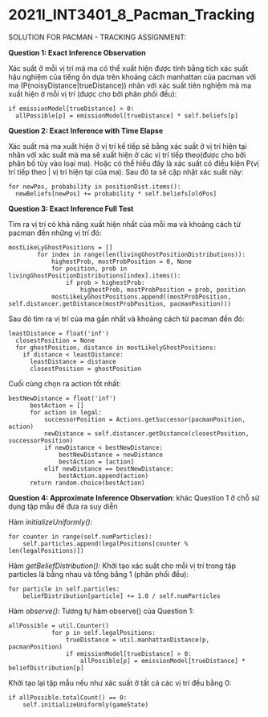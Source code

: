 # 2021l_INT3401_8_Pacman_Tracking
SOLUTION FOR PACMAN - TRACKING ASSIGNMENT:

**Question 1: Exact Inference Observation**

Xác suất ở mỗi vị trí mà ma có thể xuất hiện được tính bằng tích xác suất hậu nghiệm của tiếng ồn dựa trên khoảng cách manhattan của pacman với ma (P(noisyDistance|trueDistance)) nhân với xác suất tiên nghiệm mà ma xuất hiện ở mỗi vị trí (được cho bởi phân phối đều):

    if emissionModel[trueDistance] > 0:
      allPossible[p] = emissionModel[trueDistance] * self.beliefs[p]
                                                  
**Question 2: Exact Inference with Time Elapse**

Xác suất mà ma xuất hiện ở vị trí kế tiếp sẽ bằng xác suất ở vị trí hiện tại nhân với xác suất mà ma sẽ xuất hiện ở các vị trí tiếp theo(được cho bởi phân bố tùy vào loại ma). Hoặc có thể hiểu đây là xác suất có điều kiện P(vị trí tiếp theo | vị trí hiện tại của ma). Sau đó ta sẽ cập nhật xác suất này:

    for newPos, probability in positionDist.items():
      newBeliefs[newPos] += probability * self.beliefs[oldPos]
                                                                                                        
**Question 3: Exact Inference Full Test**

Tìm ra vị trí có khả năng xuất hiện nhất của mỗi ma và khoảng cách từ pacman đến những vị trí đó:

    mostLikeLyGhostPositions = []
            for index in range(len(livingGhostPositionDistributions)):
                highestProb, mostProbPosition = 0, None
                for position, prob in livingGhostPositionDistributions[index].items():
                    if prob > highestProb:
                        highestProb, mostProbPosition = prob, position
                mostLikeLyGhostPositions.append((mostProbPosition, self.distancer.getDistance(mostProbPosition, pacmanPosition)))
                                                      
 Sau đó tìm ra vị trí của ma gần nhất và khoảng cách từ pacman đến đó:
 
    leastDistance = float('inf')
      closestPosition = None
      for ghostPosition, distance in mostLikelyGhostPositions:
        if distance < leastDistance:
          leastDistance = distance
          closestPosition = ghostPosition
                                                          
 Cuối cùng chọn ra action tốt nhất:
 
    bestNewDistance = float('inf')
          bestAction = []
          for action in legal:
              successorPosition = Actions.getSuccessor(pacmanPosition, action)
              newDistance = self.distancer.getDistance(closestPosition, successorPosition)
              if newDistance < bestNewDistance:
                  bestNewDistance = newDistance
                  bestAction = [action]
              elif newDistance == bestNewDistance:
                  bestAction.append(action)
          return random.choice(bestAction)
          
**Question 4: Approximate Inference Observation**: khác Question 1 ở chỗ sử dụng tập mẫu để đưa ra suy diễn

Hàm *initializeUniformly():* 

	for counter in range(self.numParticles):
		self.particles.append(legalPositions[counter % len(legalPositions)])

Hàm *getBeliefDistribution():* Khởi tạo xác suất cho mỗi vị trí trong tập particles là bằng nhau và tổng bằng 1 (phân phối đều):

    for particle in self.particles:
        beliefDistribution[particle] += 1.0 / self.numParticles

Hàm *observe():* Tương tự hàm observe() của Question 1:

    allPossible = util.Counter()
                for p in self.legalPositions:
                    trueDistance = util.manhattanDistance(p, pacmanPosition)
                    if emissionModel[trueDistance] > 0:
                        allPossible[p] = emissionModel[trueDistance] * beliefDistribution[p]
                                                        
Khởi tạo lại tập mẫu nếu như xác suất ở tất cả các vị trí đều bằng 0:

    if allPossible.totalCount() == 0:
        self.initializeUniformly(gameState)

                                                  
